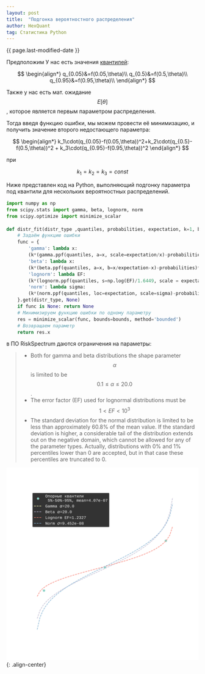 ```yaml
---
layout: post
title:  "Подгонка вероятностного распределения"
author: HexQuant
tag: Статистика Python
---
```


{{ page.last-modified-date }}

<!-- Mathjax Support -->
<script type="text/javascript" async
  src="https://cdn.mathjax.org/mathjax/latest/MathJax.js?config=TeX-MML-AM_CHTML">
</script>

Предположим У нас есть значения [квантилей](https://ru.wikipedia.org/wiki/Квантиль):

$$
\begin{align*}
q_{0.05}&=f(0.05,\theta)\\
q_{0.5}&=f(0.5,\theta)\\
q_{0.95}&=f(0.95,\theta)\\
\end{align*}
$$

Также у нас есть мат. ожидание $$ E[\theta] $$, которое является первым параметром распределения.

Тогда введя функцию ошибки, мы можем провести её минимизацию, и получить значение второго недостающего параметра:

$$
\begin{align*}
k_1\cdot(q_{0.05}-f(0.05,\theta))^2+k_2\cdot(q_{0.5}-f(0.5,\theta))^2 + k_3\cdot(q_{0.95}-f(0.95,\theta))^2 
\end{align*}
$$

при

$$ k_1=k_2=k_3=const $$

Ниже представлен код на Python, выполняющий подгонку параметра под квантили для нескольких вероятностных распределений. 
```python
import numpy as np
from scipy.stats import gamma, beta, lognorm, norm
from scipy.optimize import minimize_scalar

def distr_fit(distr_type ,quantiles, probabilities, expectation, k=1, bounds=np.array([10*-3, 10**3])):
    # Задаём функцию ошибки
    func = {
        'gamma': lambda x:
        (k*(gamma.ppf(quantiles, a=x, scale=expectation/x)-probabilities)**2).sum(),
        'beta': lambda x:
        (k*(beta.ppf(quantiles, a=x, b=x/expectation-x)-probabilities)**2).sum(),
        'lognorm': lambda EF:
        (k*(lognorm.ppf(quantiles, s=np.log(EF)/1.6449, scale = expectation)-probabilities)**2).sum(),
        'norm': lambda sigma:
        (k*(norm.ppf(quantiles, loc=expectation, scale=sigma)-probabilities)**2).sum()
    }.get(distr_type, None)
    if func is None: return None
    # Минимизируем функцию ошибки по одному параметру
    res = minimize_scalar(func, bounds=bounds, method='bounded')
    # Возвращаем параметр
    return res.x
```
в ПО RiskSpectrum даются ограничения на параметры:
> * Both for gamma and beta distributions the shape parameter $$ \alpha $$ is limited to be $$ 0.1 \leq \alpha \leq 20.0 $$.
> * The error factor (EF) used for lognormal distributions must be $$ 1 < EF < 10^3 $$
> * The standard deviation for the normal distribution is limited to be less than approximately 60.8% of the mean value. If the standard deviation is higher, a considerable tail of the distribution extends out on the negative domain, which cannot be allowed for any of the parameter types. Actually, distributions with 0% and 1% percentiles lower than 0 are accepted, but in that case these percentiles are truncated to 0.

![test image](/assets/distribution_fitting_1.svg){: .align-center}
